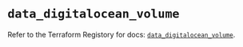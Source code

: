 # `data_digitalocean_volume`

Refer to the Terraform Registory for docs: [`data_digitalocean_volume`](https://registry.terraform.io/providers/digitalocean/digitalocean/2.28.0/docs/data-sources/volume).
